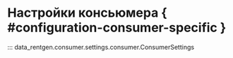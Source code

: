 # Настройки консьюмера { #configuration-consumer-specific }

::: data_rentgen.consumer.settings.consumer.ConsumerSettings
